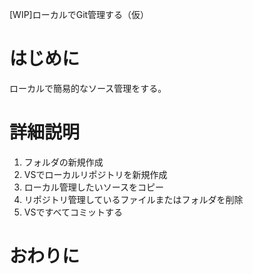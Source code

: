 [WIP]ローカルでGit管理する（仮）

# はじめに
ローカルで簡易的なソース管理をする。

# 詳細説明
1. フォルダの新規作成
1. VSでローカルリポジトリを新規作成
1. ローカル管理したいソースをコピー
1. リポジトリ管理しているファイルまたはフォルダを削除
1. VSですべてコミットする

# おわりに
